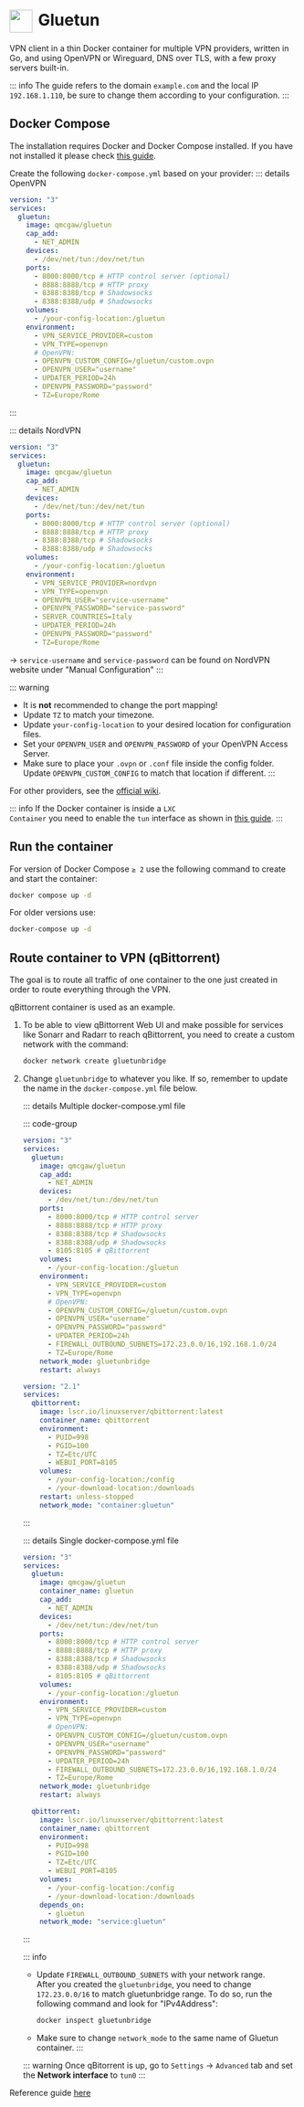 # <img src="/gluetun-icon.png" width="40" height="40" style="display:inline-block; vertical-align: middle; margin-right: 10px">Gluetun <Badge type="tip" text="docker" style=" position: relative; float: right;" />


VPN client in a thin Docker container for multiple VPN providers, written in Go, and using OpenVPN or Wireguard, DNS over TLS, with a few proxy servers built-in. 

::: info
The guide refers to the domain <code>example.com</code> and the local IP <code>192.168.1.110</code>, be sure to change them according to your configuration.
:::

## Docker Compose
The installation requires Docker and Docker Compose installed. If you have not installed it please check [this guide](/docker/install.md).

Create the following <code>docker-compose.yml</code> based on your provider:
::: details OpenVPN
```yml
version: "3"
services:
  gluetun:
    image: qmcgaw/gluetun
    cap_add:
      - NET_ADMIN
    devices:
      - /dev/net/tun:/dev/net/tun
    ports:
      - 8000:8000/tcp # HTTP control server (optional)
      - 8888:8888/tcp # HTTP proxy
      - 8388:8388/tcp # Shadowsocks
      - 8388:8388/udp # Shadowsocks
    volumes:
      - /your-config-location:/gluetun
    environment:
      - VPN_SERVICE_PROVIDER=custom
      - VPN_TYPE=openvpn
      # OpenVPN:
      - OPENVPN_CUSTOM_CONFIG=/gluetun/custom.ovpn
      - OPENVPN_USER="username"
      - UPDATER_PERIOD=24h
      - OPENVPN_PASSWORD="password"
      - TZ=Europe/Rome
```
:::

::: details NordVPN
```yml
version: "3"
services:
  gluetun:
    image: qmcgaw/gluetun
    cap_add:
      - NET_ADMIN
    devices:
      - /dev/net/tun:/dev/net/tun
    ports:
      - 8000:8000/tcp # HTTP control server (optional)
      - 8888:8888/tcp # HTTP proxy
      - 8388:8388/tcp # Shadowsocks
      - 8388:8388/udp # Shadowsocks
    volumes:
      - /your-config-location:/gluetun
    environment:
      - VPN_SERVICE_PROVIDER=nordvpn
      - VPN_TYPE=openvpn
      - OPENVPN_USER="service-username"
      - OPENVPN_PASSWORD="service-password"
      - SERVER_COUNTRIES=Italy
      - UPDATER_PERIOD=24h
      - OPENVPN_PASSWORD="password"
      - TZ=Europe/Rome
```

-> <code>service-username</code> and <code>service-password</code> can be found on NordVPN website under "Manual Configuration"
:::

::: warning
* It is **not** recommended to change the port mapping!
* Update <code>TZ</code> to match your timezone.
* Update <code>your-config-location</code> to your desired location for configuration files.
* Set your <code>OPENVPN_USER</code> and <code>OPENVPN_PASSWORD</code> of your OpenVPN Access Server.
* Make sure to place your <code>.ovpn</code> or <code>.conf</code> file inside the config folder. Update <code>OPENVPN_CUSTOM_CONFIG</code> to match that location if different.
:::

For other providers, see the <a href="https://github.com/qdm12/gluetun-wiki" target="_blank" rel="noreferrer">official wiki</a>.

::: info
If the Docker container is inside a <code>LXC Container</code> you need to enable the <code>tun</code> interface as shown in [this guide](/proxmox/lxc-configuration.md#enable-tun-interface).
:::

## Run the container

For version of Docker Compose <code>≥ 2</code> use the following command to create and start the container:
```bash
docker compose up -d
```
For older versions use:
```bash
docker-compose up -d
```

## Route container to VPN (qBittorrent)
The goal is to route all traffic of one container to the one just created in order to route everything through the VPN.

qBittorrent container is used as an example.

1. To be able to view qBittorrent Web UI and make possible for services like Sonarr and Radarr to reach qBittorrent, you need to create a custom network with the command:
    ```bash
    docker network create gluetunbridge
    ```
2. Change <code>gluetunbridge</code> to whatever you like. If so, remember to update the name in the <code>docker-compose.yml</code> file below.

    ::: details Multiple docker-compose.yml file

    ::: code-group
    ```yml [gluetun]
    version: "3"
    services:
      gluetun:
        image: qmcgaw/gluetun
        cap_add:
          - NET_ADMIN
        devices:
          - /dev/net/tun:/dev/net/tun
        ports:
          - 8000:8000/tcp # HTTP control server
          - 8888:8888/tcp # HTTP proxy
          - 8388:8388/tcp # Shadowsocks
          - 8388:8388/udp # Shadowsocks
          - 8105:8105 # qBittorrent
        volumes:
          - /your-config-location:/gluetun
        environment:
          - VPN_SERVICE_PROVIDER=custom
          - VPN_TYPE=openvpn
          # OpenVPN:
          - OPENVPN_CUSTOM_CONFIG=/gluetun/custom.ovpn
          - OPENVPN_USER="username"
          - OPENVPN_PASSWORD="password"
          - UPDATER_PERIOD=24h
          - FIREWALL_OUTBOUND_SUBNETS=172.23.0.0/16,192.168.1.0/24
          - TZ=Europe/Rome
        network_mode: gluetunbridge
        restart: always
    ```

    ```yml [qBittorrent]
    version: "2.1"
    services:
      qbittorrent:
        image: lscr.io/linuxserver/qbittorrent:latest
        container_name: qbittorrent
        environment:
          - PUID=998
          - PGID=100
          - TZ=Etc/UTC
          - WEBUI_PORT=8105
        volumes:
          - /your-config-location:/config
          - /your-download-location:/downloads
        restart: unless-stopped
        network_mode: "container:gluetun"
    ```
    :::

    ::: details Single docker-compose.yml file

    ```yml
    version: "3"
    services:
      gluetun:
        image: qmcgaw/gluetun
        container_name: gluetun
        cap_add:
          - NET_ADMIN
        devices:
          - /dev/net/tun:/dev/net/tun
        ports:
          - 8000:8000/tcp # HTTP control server
          - 8888:8888/tcp # HTTP proxy
          - 8388:8388/tcp # Shadowsocks
          - 8388:8388/udp # Shadowsocks
          - 8105:8105 # qBittorrent
        volumes:
          - /your-config-location:/gluetun
        environment:
          - VPN_SERVICE_PROVIDER=custom
          - VPN_TYPE=openvpn
          # OpenVPN:
          - OPENVPN_CUSTOM_CONFIG=/gluetun/custom.ovpn
          - OPENVPN_USER="username"
          - OPENVPN_PASSWORD="password"
          - UPDATER_PERIOD=24h
          - FIREWALL_OUTBOUND_SUBNETS=172.23.0.0/16,192.168.1.0/24
          - TZ=Europe/Rome
        network_mode: gluetunbridge
        restart: always

      qbittorrent:
        image: lscr.io/linuxserver/qbittorrent:latest
        container_name: qbittorrent
        environment:
          - PUID=998
          - PGID=100
          - TZ=Etc/UTC
          - WEBUI_PORT=8105
        volumes:
          - /your-config-location:/config
          - /your-download-location:/downloads
        depends_on:
          - gluetun
        network_mode: "service:gluetun"
    ```
    :::

    ::: info
    * Update <code>FIREWALL_OUTBOUND_SUBNETS</code> with your network range.\
    After you created the <code>gluetunbridge</code>, you need to change <code>172.23.0.0/16</code> to match gluetunbridge range. To do so, run the following command and look for "IPv4Address":
        ```bash
        docker inspect gluetunbridge
        ```
    * Make sure to change <code>network_mode</code> to the same name of Gluetun container.
    :::

    ::: warning
    Once qBitorrent is up, go to <code>Settings</code> -> <code>Advanced</code> tab and set the **Network interface** to <code>tun0</code>
    :::

Reference guide <a href="https://drfrankenstein.co.uk/2023/04/23/qbittorrent-with-gluetun-vpn-in-container-manager-on-a-synology-nas/" target="_blank" rel="noreferrer">here</a>